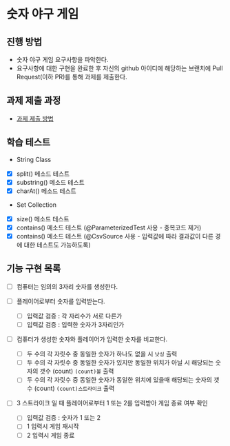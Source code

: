 # 숫자 야구 게임
## 진행 방법
* 숫자 야구 게임 요구사항을 파악한다.
* 요구사항에 대한 구현을 완료한 후 자신의 github 아이디에 해당하는 브랜치에 Pull Request(이하 PR)를 통해 과제를 제출한다.

## 과제 제출 과정
* [과제 제출 방법](https://github.com/next-step/nextstep-docs/tree/master/precourse)

## 학습 테스트
- String Class 
- [x] split() 메소드 테스트
- [x] substring() 메소드 테스트
- [x] charAt() 메소드 테스트

- Set Collection
- [x] size() 메소드 테스트
- [x] contains() 메소드 테스트 (@ParameterizedTest 사용 - 중복코드 제거)
- [x] contains() 메소드 테스트 (@CsvSource 사용 - 입력값에 따라 결과값이 다른 경에 대한 테스트도 가능하도록)

## 기능 구현 목록
- [ ] 컴퓨터는 임의의 3자리 숫자를 생성한다.

- [ ] 플레이어로부터 숫자를 입력받는다.
    - [ ] 입력값 검증 : 각 자리수가 서로 다른가
    - [ ] 입력값 검증 : 입력한 숫자가 3자리인가

- [ ] 컴퓨터가 생성한 숫자와 플레이어가 입력한 숫자를 비교한다.
    - [ ] 두 수의 각 자릿수 중 동일한 숫자가 하나도 없을 시 `낫싱` 출력
    - [ ] 두 수의 각 자릿수 중 동일한 숫자가 있지만 동일한 위치가 아닐 시 해당되는 숫자의 갯수 (count) `(count)볼` 출력
    - [ ] 두 수의 각 자릿수 중 동일한 숫자가 동일한 위치에 있을때 해당되는 숫자의 갯수 (count) `(count)스트라이크` 출력

- [ ] 3 스트라이크 일 때 플레이어로부터 1 또는 2를 입력받아 게임 종료 여부 확인
    - [ ] 입력값 검증 : 숫자가 1 또는 2
    - [ ] 1 입력시 게임 재시작
    - [ ] 2 입력시 게임 종료